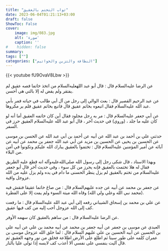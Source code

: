 ```yaml
---
title: "ثواب التختم بالعقيق"
date: 2023-06-04T01:21:13+03:00
draft: false
ShowToc: False
cover:
    image: img/083.jpg
    alt: 'صورة'
    caption: ''
#    hidden: false
summary: 
tags: [""]
categories: ["النظافة والتزين والخواتيم"]
---
```

{{< youtube fU9OvaV8Lbw >}}  
 <br>
عن الرضا عليه‌السلام قال : قال أبو عبد اللهعليه‌السلام من اتخذ خاتما فصه عقيق لم يفتقر ولم يقض له إلا بالتي هي أحسن.

عن عبد الرحيم القصير
قال : بعث الوالي إلى رجل من آل أبي طالب في حياته فمر بأبي عبد الله
عليه‌السلام فقال اتبعوه بخاتم عقيق قال فاتبع بخاتم عقيق فلم ير
مكروها.

عن أبي
جعفر عليه‌السلام قال : مر به رجل مجلود فقال أين كان خاتمه العقيق أما
أنه لو كان عليه ما جلد ، (وروي) في حديث آخر ، قال أبو عبد الله عليه‌السلام
العقيق حرز في السفر.

حدثني علي بن أحمد بن عبد الله عن أبيه عن أحمد بن أبي عبد الله
عن الحسن بن موسى عن الحسين بن يحيى عن الحسين بن مزيد عن أبي
عبد الله جعفر بن محمد عن أبيه عن آبائه عن أمير المؤمنين عليه‌السلام
قال : تختموا بالعقيق يبارك الله عليكم وتكونوا في أمن من البلاء.

وبهذا الاسناد ، قال شكى رجل إلى رسول الله صلى‌الله‌عليه‌وآله انه قطع عليه
الطريق فقال له هلا تختمت بالعقيق فإنه يحرز من كل سوء ، وفي حديث
آخر قال أبو جعفر عليه‌السلام من تختم بالعقيق لم يزل ينظر الحسنى ما دام في
يده ولم يزل عليه من الله عزوجل واقية.

عن جعفر بن محمد عن أبيه عن
جده عليهم‌السلام قال : من صاغ خاتما عقيقا فنقش فيه (محمد نبي الله
وعلي ولي الله) وقاه الله ميتة السوء ولم يمت إلا على الفطرة.

عن علي بن محمد بن إسحاق
الشيباني رفعه إلى أبي عبد الله عليه‌السلام قال : ما رفعت كف إلى الله عزوجل 
أحب إليه من كف فيها عقيق.

عن الرضا عليه‌السلام قال :
من ساهم بالعقيق كان سهمه الأوفر.

العبدي عن موسى بن جعفر عن أبيه جعفر بن محمد عن
أبيه محمد بن علي عن أبيه علي بن الحسين عن أبيه الحسين بن علي عليهم
السلام قال : لما خلق الله عزوجل موسى بن عمران كلمه على طور سينا
ثم اطلع على الأرض اطلاعة فخلق من نور وجهه العقيق ثم قال آليت
بنفسي على نفسي ألا أعذب كف لابسه إذا تولى عليا بالنار.


